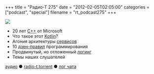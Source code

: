 +++
title = "Радио-Т 275"
date = "2012-02-05T02:05:00"
categories = ["podcast", "special"]
filename = "rt_podcast275"
+++

![](https://radio-t.com/images/radio-t/rt275.png)

- 20 лет [C++](http://blogs.msdn.com/b/vcblog/archive/2012/02/03/10263262.aspx) от Microsoft
- Что такое этот [Kotlin](http://confluence.jetbrains.net/display/Kotlin/Welcome)?
- Агония архитектуры [сервисов](http://blog.8thlight.com/uncle-bob/2012/02/01/Service-Oriented-Agony.html)
- 10 [дзен-правил](http://www.grobmeier.de/the-10-rules-of-a-zen-programmer-03022012.html) программирования
- Продвинутый, но отложенный [логинг](http://pragprog.com/magazines/2011-12/justintime-logging)
- Темы наших слушателей

[аудио](http://cdn.radio-t.com/rt_podcast275.mp3) ● [radio-t.torrent](http://cdn.radio-t.com/torrents/rt_podcast275.mp3.torrent) ● [лог чата](http://chat.radio-t.com/logs/radio-t-275.html)<audio src="http://cdn.radio-t.com/rt_podcast275.mp3" preload="none"></audio>